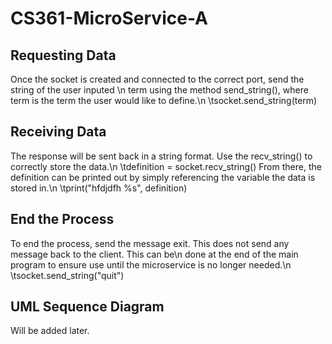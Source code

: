 # CS361-MicroService-A

## Requesting Data
Once the socket is created and connected to the correct port, send the string of the user inputed \n
term using the method send_string(), where term is the term the user would like to define.\n
\tsocket.send_string(term)

## Receiving Data
The response will be sent back in a string format. Use the recv_string() to correctly store the data.\n
      \tdefinition = socket.recv_string()
From there, the definition can be printed out by simply referencing the variable the data is stored in.\n
      \tprint("hfdjdfh %s", definition)

## End the Process
To end the process, send the message exit. This does not send any message back to the client. This can be\n
done at the end of the main program to ensure use until the microservice is no longer needed.\n
      \tsocket.send_string("quit")

## UML Sequence Diagram
Will be added later.
